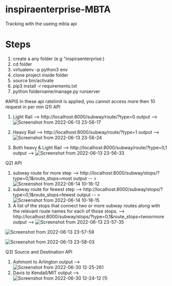 # inspiraenterprise-MBTA
Tracking with the useing mbta api

# Steps
1) create a any folder (e.g "inspiraenterprise:)
2) cd folder
3) virtualenv -p python3 env
4) clone project inside folder
5) source bin/activate
6) pip3 install -r requirements.txt
7) python foldername/manage.py runserver

#APIS
In these api ratelimit is applied, you cannot access more then 10 request in per min
Q1) API
1) Light Rail --> http://localhost:8000/subway/route/?type=0
output --> ![Screenshot from 2022-06-13 23-56-17](https://user-images.githubusercontent.com/30229429/173493882-6c97faf7-f653-464c-9769-42e0a18f3e41.png)
2) Heavy Rail --> http://localhost:8000/subway/route/?type=1
output --> ![Screenshot from 2022-06-13 23-56-24](https://user-images.githubusercontent.com/30229429/173493886-06790a8f-9881-46f7-a958-58c5bae2cc82.png)

3) Both heavy & Light Rail --> http://localhost:8000/subway/route/?type=0,1
output --> ![Screenshot from 2022-06-13 23-56-33](https://user-images.githubusercontent.com/30229429/173493887-e2e8a2bd-2e94-46a4-8880-61b09465c18c.png)

Q2) API
1) subway route for more step --> http://localhost:8000/subway/stops/?type=0,1&route_stops=most
output -- > ![Screenshot from 2022-06-14 10-16-12](https://user-images.githubusercontent.com/30229429/173495394-a2c1c6db-1df4-47f7-80c8-3bfdc3656520.png)
2) subway route for fewest step --> http://localhost:8000/subway/stops/?type=0,1&route_stops=fewest
output -- > ![Screenshot from 2022-06-14 10-18-15](https://user-images.githubusercontent.com/30229429/173495398-919268b7-7b26-4c44-b61a-bdf3b4c3bce4.png)
3) A list of the stops that connect two or more subway routes along with the relevant
route names for each of those stops. --> http://localhost:8000/subway/stops/?type=0,1&route_stops=twoormore
output --> ![Screenshot from 2022-06-13 23-57-35](https://user-images.githubusercontent.com/30229429/173493889-70b1990b-bb7d-451b-9ed6-39fe33f2966c.png)

![Screenshot from 2022-06-13 23-57-59](https://user-images.githubusercontent.com/30229429/173493890-3a3dd3b2-769d-40cc-b94c-729f713cdc6f.png)

![Screenshot from 2022-06-13 23-58-03](https://user-images.githubusercontent.com/30229429/173493895-d9677e44-b53d-4156-9e11-cac8d5c7e174.png)

Q3) Source and Destination API 
1) Ashmont to Arlington
output --> ![Screenshot from 2022-06-30 12-25-261](https://user-images.githubusercontent.com/30229429/176613370-dd3ebb1a-a82f-4dc4-adbe-5542abd04894.png)
2) Davis to Kendall/MIT
output --> ![Screenshot from 2022-06-30 12-24-12 (1)](https://user-images.githubusercontent.com/30229429/176613363-52ca655f-51ba-4c1a-b90d-c4f782c74683.png)

